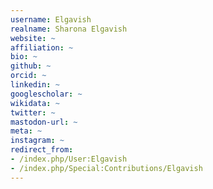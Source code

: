 ```yaml
---
username: Elgavish
realname: Sharona Elgavish
website: ~
affiliation: ~
bio: ~
github: ~
orcid: ~
linkedin: ~
googlescholar: ~
wikidata: ~
twitter: ~
mastodon-url: ~
meta: ~
instagram: ~
redirect_from:
- /index.php/User:Elgavish
- /index.php/Special:Contributions/Elgavish
---
```

